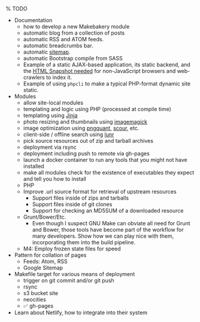 % TODO

- Documentation
    - how to develop a new Makebakery module
    - automatic blog from a collection of posts
    - automatic RSS and ATOM feeds.
    - automatic breadcrumbs bar.
    - automatic [sitemap][].
    - automatic Bootstrap compile from SASS
    - Example of a static AJAX-based application, its static backend, and the [HTML Snapshot needed][ajax-crawling] for non-JavaScript browsers and web-crawlers to index it.
    - Example of using `phpcli` to make a typical PHP-format dynamic site static.
- Modules
    - allow site-local modules
    - templating and logic using PHP (processed at compile time)
    - templating using [Jinja](https://palletsprojects.com/p/jinja/)
    - photo resizing and thumbnails using [imagemagick](https://imagemagick.org)
    - image optimization using [pngquant](https://pngquant.org/), [scour](https://github.com/scour-project/scour), etc.
    - client-side / offline search using [lunr](https://lunrjs.com/)
    - pick source resources out of zip and tarball archives
    - deployment via rsync
    - deployment including push to remote via gh-pages
    - launch a docker container to run any tools that you might not have installed
    - make all modules check for the existence of executables they expect and tell you how to install
    - PHP
    - Improve .url source format for retrieval of upstream resources
        - Support files inside of zips and tarballs
        - Support files inside of git clones
        - Support for checking an MD5SUM of a downloaded resource
    - Grunt/Bower/Etc.
        - Even though I suspect GNU Make can obviate all need for Grunt and
          Bower, those tools have become part of the workflow for many
          developers. Show how we can play nice with them, incorporating them
          into the build pipeline.
    - M4: Employ frozen state files for speed
- Pattern for collation of pages
    - Feeds: Atom, RSS
    - Google Sitemap
- Makefile target for various means of deployment
    - trigger on git commit and/or git push
    - rsync
    - s3 bucket site
    - neocities
    - ✅ gh-pages
- Learn about Netlify, how to integrate into their system

[ajax-crawling]: https://developers.google.com/webmasters/ajax-crawling/docs/learn-more
[sitemap]: https://www.sitemaps.org
